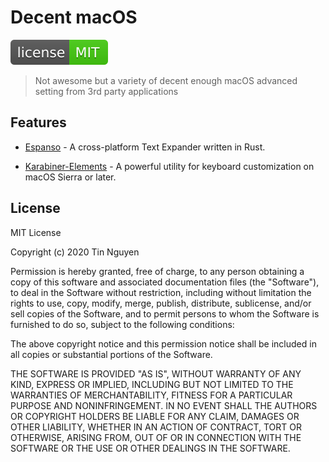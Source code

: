 # Decent macOS

[![LICENSE](/docs/assets/license.svg)](https://opensource.org/licenses/MIT)

> Not awesome but a variety of decent enough macOS advanced setting from 3rd party applications

## Features

- [Espanso](https://github.com/federico-terzi/espanso) - A cross-platform Text Expander written in Rust.

- [Karabiner-Elements](https://github.com/pqrs-org/Karabiner-Elements) - A powerful utility for keyboard customization on macOS Sierra or later.

## License

MIT License

Copyright (c) 2020 Tin Nguyen

Permission is hereby granted, free of charge, to any person obtaining a copy
of this software and associated documentation files (the "Software"), to deal
in the Software without restriction, including without limitation the rights
to use, copy, modify, merge, publish, distribute, sublicense, and/or sell
copies of the Software, and to permit persons to whom the Software is
furnished to do so, subject to the following conditions:

The above copyright notice and this permission notice shall be included in all
copies or substantial portions of the Software.

THE SOFTWARE IS PROVIDED "AS IS", WITHOUT WARRANTY OF ANY KIND, EXPRESS OR
IMPLIED, INCLUDING BUT NOT LIMITED TO THE WARRANTIES OF MERCHANTABILITY,
FITNESS FOR A PARTICULAR PURPOSE AND NONINFRINGEMENT. IN NO EVENT SHALL THE
AUTHORS OR COPYRIGHT HOLDERS BE LIABLE FOR ANY CLAIM, DAMAGES OR OTHER
LIABILITY, WHETHER IN AN ACTION OF CONTRACT, TORT OR OTHERWISE, ARISING FROM,
OUT OF OR IN CONNECTION WITH THE SOFTWARE OR THE USE OR OTHER DEALINGS IN THE
SOFTWARE.

[oss icon]: /docs/assets/oss.svg "Open Source Software"
[freeware icon]: /docs/assets/free.svg "Freeware"
[app-store icon]: /docs/assets/app-store.svg "App Store Software"
